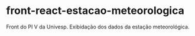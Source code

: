 # front-react-estacao-meteorologica
Front do PI V da Univesp. Exibidação dos dados da estação meteorológica.
